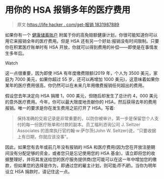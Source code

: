 # 用你的 HSA 报销多年的医疗费用

> 原文:[https://life hacker . com/get-报销 1831987889](https://lifehacker.com/get-reimbursed-for-years-old-medical-expenses-with-your-1831987889)

如果你有一个 [健康储蓄账户](https://lifehacker.com/what-is-a-health-savings-account-and-should-i-use-one-5860805) 附属于你的高免赔额健康计划，你很可能知道你可以用它来报销全年的医疗费用。但是 HSA 还有另一个好处:报销没有时间限制。只要你在积累医疗账单时有 HSA 开放，你就可以得到费用的补偿——即使是在事情发生多年后。

Watch

这一点很重要，因为即使 HSA 有年度缴费限额(2019 年，个人为 3500 美元，家庭为 7000 美元，如果你超过 55 岁，还可以再增加 1000 美元)，这意味着如果你某年的医疗费用很高，你仍然可以在未来几年用缴费报销任何超出的费用。

假设您去年决定向 HSA 捐赠 1，000 美元，但随后却发生了总计约 4，000 美元的意外医疗费用。今年，你可以最大限度地贡献你的 HSA，然后获得去年的费用报销。唯一的要求是你在发生费用之前打开了 HSA。写着:

> 保持准确的交易记录是非常重要的，以防你被审计。第一步是保留您个人支付的每一份医疗账单和付款的副本。员工福利咨询公司 J. Seltzer Associates 的首席执行官约翰·w·萨尔茨(John W. Seltzer)说，“只要收据上有日期，你就应该没事”。

因此，如果您有去年或前几年没有报销的 HSA 和医疗费用(因为您在开放注册期间没有分配足够的资金，或者您只是忘记使用您的 HSA 基金)，请立即将您的收据整理好，并将其发送给您的医疗服务提供商(您可能可以在这一年中增加您的缴款，但如果您的选择是作为，即通过您的雇主计划，则可能*而不是*)。当你为明年设立 HSA 捐款时，请记住这一点。